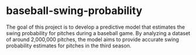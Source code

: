 # baseball-swing-probability
The goal of this project is to develop a predictive model that estimates the swing probability for pitches during a baseball game. By analyzing a dataset of around 2,000,000 pitches, the model aims to provide accurate swing probability estimates for pitches in the third season.
